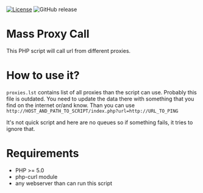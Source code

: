 [![License](https://img.shields.io/github/license/MekDrop/mass-proxy-call.svg?maxAge=2592000)](License.txt) ![GitHub release](https://img.shields.io/github/release/MekDrop/mass-proxy-call.svg?maxAge=2592000)
# Mass Proxy Call

This PHP script will call url from different proxies.

# How to use it?

`proxies.lst` contains list of all proxies than the script can use. Probably this file is outdated. You need to update the data there with something that you find on the internet or/and know. Than you can use `http://HOST_AND_PATH_TO_SCRIPT/index.php?url=http://URL_TO_PING`

It's not quick script and here are no queues so if something fails, it tries to ignore that.

# Requirements

* PHP >= 5.0
* php-curl module
* any webserver than can run this script
